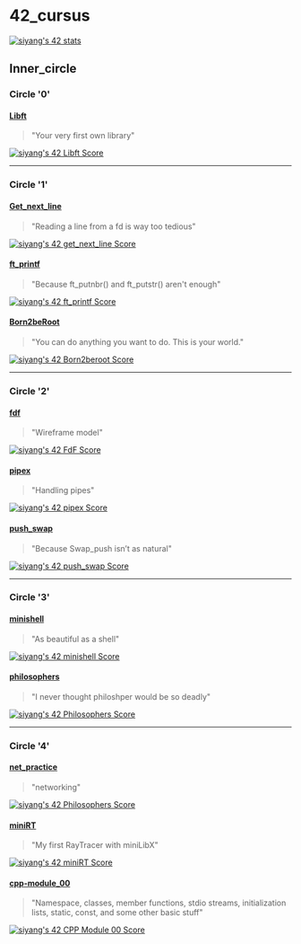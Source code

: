 # 42\_cursus
[![siyang's 42 stats](https://badge42.vercel.app/api/v2/cl89m2jjk00060gkzooyajl8z/stats?cursusId=21&coalitionId=86)](https://github.com/JaeSeoKim/badge42)
## Inner\_circle

### Circle '0'

#### [Libft](./inner_circle/libft)
> "Your very first own library"

[![siyang's 42 Libft Score](https://badge42.vercel.app/api/v2/cl89m2jjk00060gkzooyajl8z/project/2646118)](https://github.com/JaeSeoKim/badge42)

---
### Circle '1'

#### [Get\_next\_line](./inner_circle/get_next_line)
> "Reading a line from a fd is way too tedious"

[![siyang's 42 get_next_line Score](https://badge42.vercel.app/api/v2/cl89m2jjk00060gkzooyajl8z/project/2762979)](https://github.com/JaeSeoKim/badge42)

#### [ft\_printf](./inner_circle/ft_printf)
> "Because ft\_putnbr() and ft\_putstr() aren't enough"

[![siyang's 42 ft_printf Score](https://badge42.vercel.app/api/v2/cl89m2jjk00060gkzooyajl8z/project/2871221)](https://github.com/JaeSeoKim/badge42)

#### [Born2beRoot](./inner_circle/born2beroot)
> "You can do anything you want to do. This is your world."

[![siyang's 42 Born2beroot Score](https://badge42.vercel.app/api/v2/cl89m2jjk00060gkzooyajl8z/project/2872381)](https://github.com/JaeSeoKim/badge42)

---
### Circle '2'

#### [fdf](./inner_circle/fdf)
> "Wireframe model"

[![siyang's 42 FdF Score](https://badge42.vercel.app/api/v2/cl89m2jjk00060gkzooyajl8z/project/2923447)](https://github.com/JaeSeoKim/badge42)

#### [pipex](./inner_circle/pipex)
> "Handling pipes"

[![siyang's 42 pipex Score](https://badge42.vercel.app/api/v2/cl89m2jjk00060gkzooyajl8z/project/2923449)](https://github.com/JaeSeoKim/badge42)

#### [push\_swap](./inner_circle/push_swap)
> "Because Swap\_push isn’t as natural"

[![siyang's 42 push_swap Score](https://badge42.vercel.app/api/v2/cl89m2jjk00060gkzooyajl8z/project/2923448)](https://github.com/JaeSeoKim/badge42)

---
### Circle '3'

#### [minishell](./inner_circle/minishell)
> "As beautiful as a shell"

[![siyang's 42 minishell Score](https://badge42.vercel.app/api/v2/cl89m2jjk00060gkzooyajl8z/project/3007529)](https://github.com/JaeSeoKim/badge42)

#### [philosophers](./inner_circle/philosophers)
> "I never thought philoshper would be so deadly"

[![siyang's 42 Philosophers Score](https://badge42.vercel.app/api/v2/cl89m2jjk00060gkzooyajl8z/project/3007531)](https://github.com/JaeSeoKim/badge42)

---
### Circle '4'

#### [net\_practice](./inner_circle/net_practice)
> "networking"

[![siyang's 42 Philosophers Score](https://badge42.vercel.app/api/v2/cl89m2jjk00060gkzooyajl8z/project/3007531)](https://github.com/JaeSeoKim/badge42)

#### [miniRT](./inner_circle/miniRT)
> "My first RayTracer with miniLibX"

[![siyang's 42 miniRT Score](https://badge42.vercel.app/api/v2/cl89m2jjk00060gkzooyajl8z/project/3073709)](https://github.com/JaeSeoKim/badge42)

#### [cpp-module\_00](./inner_circle/cpp-module/module_00)
> "Namespace, classes, member functions, stdio streams, initialization lists, static, const, and some other basic stuff"

[![siyang's 42 CPP Module 00 Score](https://badge42.vercel.app/api/v2/cl89m2jjk00060gkzooyajl8z/project/3135983)](https://github.com/JaeSeoKim/badge42)
